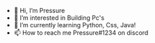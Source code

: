 - :wave: Hi, I’m Pressure
- :eyes: I’m interested in Building Pc's
- :seedling: I’m currently learning Python, Css, Java!
- :mailbox: How to reach me Pressure#1234 on discord
